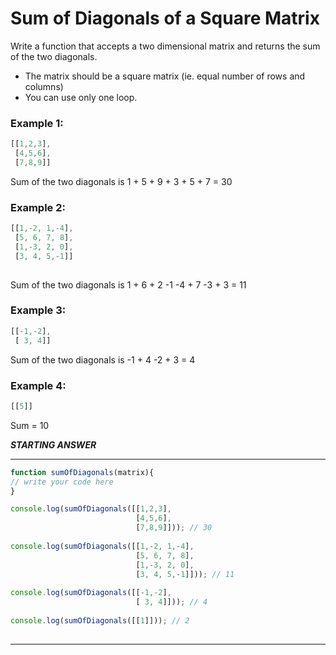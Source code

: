 # Sum of Diagonals of a Square Matrix
Write a function that accepts a two dimensional matrix and returns the sum of the two diagonals.
* The matrix should be a square matrix (ie. equal number of rows and columns)
* You can use only one loop.

### Example 1:
```js
[[1,2,3],
 [4,5,6],
 [7,8,9]]
```
Sum of the two diagonals is 1 + 5 + 9 + 3 + 5 + 7 = 30

### Example 2:

```js
[[1,-2, 1,-4],
 [5, 6, 7, 8],
 [1,-3, 2, 0],
 [3, 4, 5,-1]]
 
```

Sum of the two diagonals is 1 + 6 + 2 -1 -4 + 7 -3 + 3 = 11

### Example 3:
```js
[[-1,-2],
 [ 3, 4]]
```
Sum of the two diagonals is -1 + 4 -2 + 3 = 4


### Example 4:

```js
[[5]]

```
Sum = 10


***STARTING ANSWER***
****************************

```js
function sumOfDiagonals(matrix){
// write your code here
}

console.log(sumOfDiagonals([[1,2,3],
                            [4,5,6],
                            [7,8,9]])); // 30
                            
console.log(sumOfDiagonals([[1,-2, 1,-4],
                            [5, 6, 7, 8],
                            [1,-3, 2, 0],
                            [3, 4, 5,-1]])); // 11 
                            
console.log(sumOfDiagonals([[-1,-2],
                            [ 3, 4]])); // 4
                            
console.log(sumOfDiagonals([[1]])); // 2
                            
```
*******************************
